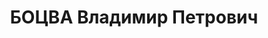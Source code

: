---
title: БОЦВА Владимир Петрович
description: '1902 р. н., м. П''ятигорськ Терської обл. Росіянин, чл. ВКП(б), освіта
  початкова, комбат, капітан, м. Житомир Житомирської обл.

  Заарештований 29 вересня 1937 р. Обвинувачувався в причетності до а.-р. фа-шистської
  змови. За вироком ВК ВС СРСР від 23 грудня 1937 р. розстріляний 23 грудня 1937 р.
  у м. Київ.

  Реабілітований у 1958 р.'
---